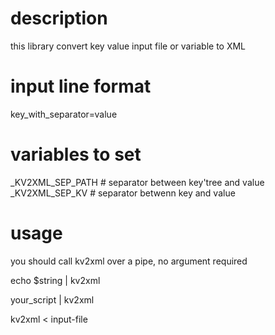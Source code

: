 # description #

this library convert key value input file or variable to XML

# input line format #
key_with_separator=value

# variables to set
 _KV2XML_SEP_PATH  # separator between key'tree and value
 _KV2XML_SEP_KV    # separator betwenn key and value

# usage #

you should call kv2xml over a pipe, no argument required


echo $string | kv2xml

your_script | kv2xml

kv2xml < input-file



